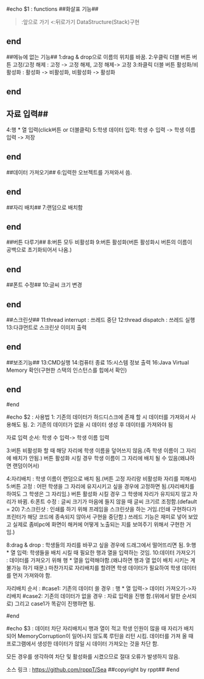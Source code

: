 		
#echo $1 : functions
 ##화살표 기능##
   >:앞으로 가기
   <:뒤로가기
  DataStructure(Stack)구현 
 ## end ##

 ##메뉴에 없는 기능##
  1:drag & drop으로 이름의 위치를 바꿈.
  2:우클릭 더블 버튼 버튼 고정/고정 해제 : 고정 -> 고정 해제, 고정 해제-> 고정
  3:좌클릭 더블 버튼 활성화/비활성화 : 활성화 -> 비활성화, 비활성화 -> 활성화
 ## end ##
 
  ## 자료 입력##
   4:행 * 열 입력(click버튼 or 더블클릭)
   5:학생 데이터 입력: 학생 수 입력 -> 학생 이름 입력 -> 저장
  ## end ##

  ##데이터 가져오기## 
   6:입력한 오브젝트를 가져와서 씀.
  ## end ##

 ##자리 배치##
  7:랜덤으로 배치함
 ## end ##

 ##버튼 다루기##
  8:버튼 모두 비활성화
  9:버튼 활성화(버튼 활성화시 버튼의 이름이 공백으로 초기화되어서 나옴.) 
 ## end ##

 ##폰트 수정##
  10:글씨 크기 변경
 ## end ##

 ##스크린샷##
   11:thread interrupt : 쓰레드 중단 
   12:thread dispatch  : 쓰레드 실행
   13:다큐먼트로 스크린샷 이미지 출력 
 ## end ##
  
 ##보조기능##
  13:CMD실행
  14:컴퓨터 종료
  15:시스템 정보 출력
  16:Java Virtual Memory 확인(구현한 스택의 인스턴스를 힙에서 확인)
 ## end ##

 #end 

#echo $2 : 사용법
  1: 기존의 데이터가 하드디스크에 존재 할 시 데이터를 가져와서 사용해도 됨.
  2: 기존의 데이터가 없을 시 데이터 생성 후 데이터를 가져와야 됨
   
 자료 입력 순서: 학생 수 입력-> 학생 이름 입력
 
 3:버튼 비활성화 할 때 해당 자리에 학생 이름을 덮어쓰지 않음.(즉 학생 이름이 그 자리에 배치가 안됨.)
   버튼 활성화 시킬 경우 학생 이름이 그 자리에 배치 될 수 있음(왜냐하면 랜덤이어서)
 
 4:자리배치 : 학생 이름이 랜덤으로 배치 됨.(버튼 고정 자리랑 비활성화 자리를 피해서)
 5:버튼 고정 : 어떤 학생을 그 자리에 유지시키고 싶을 경우에 고정하면 됨.(자리배치를 하여도 그 학생은 그 자리임.)
               버튼 활성화 시킬 경우 그 학생에 자리가 유지되지 않고 자리가 바뀜.
 6:폰트 수정 : 글씨 크기가 마음에 들지 않을 때 글씨 크기르 조정함.(default = 20)
 7:스크린샷 : 인쇄를 하기 위해 프레임을 스크린샷을 하는 거임.(인쇄 구현하다가 프린터가 해당 코드에 종속되지 않아서 구현을 중단함.)
              쓰레드 기능은 재미로 넣어 보았고 실제로 좀비pc에 화면이 해커에 어떻게 노출되는 지를 보여주기 위해서 구현한 거임.)
              
 8:drag & drop : 학생들의 자리를 바꾸고 싶을 경우에 드래그에서 떨어뜨리면 됨. 
 9:행 * 열 입력: 학생들을 배치 시킬 때 필요한 행과 열을 입력하는 것임. 
 10:데이터 가져오기 : 데이터를 가져오기 위해 행 * 열을 입력해야함.(왜냐하면 행과 열 없이 배치 시키는 게 불가능 하기 때문.)
     마찬가지로 자리배치를 할려면 학생 데이터가 필요하여 학생 데이터를 먼저 가져와야 함.
  
 자리배치 순서 :
  #case1: 기존의 데이터 쓸 경우 : 행 * 열 입력-> 데이터 가져오기->자리배치
  #case2: 기존의 데이터가 없을 경우 : 자료 입력을 진행 함.(위에서 말한 순서되로) 그리고 case1가 똑같이 진행하면 됨.
 
 #end

#echo $3 : 데이터 차단
  자리배치시 행과 열이 적고 학생 인원이 많을 때 자리가 배치되어 MemoryCorruption이 일어나지 않도록 루틴을 리턴 시킴.
  데이터를 가져 올 때 프로그램에서 생성한 데이터가 않일 시 데이터 가져오는 것을 차단 함. 

  모든 경우를 생각하여 차단 및 활성화를 시켰으므로 절대 오류가 발생하지 않음.
 
 소스 링크 : https://github.com/rpppT/Sea
   ##copyright by rppt## 
     #end
